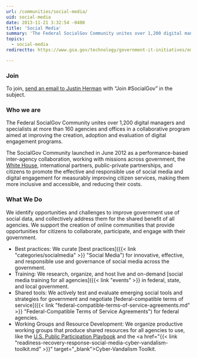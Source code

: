 ```yaml
---
url: /communities/social-media/
uid: social-media
date: 2013-11-21 3:32:54 -0400
title: 'Social Media'
summary: 'The Federal SocialGov Community unites over 1,200 digital managers and specialists at more than 160 agencies and offices in a collaborative program aimed at improving the creation, adoption and evaluation of digital engagement programs.'
topics:
  - social-media
redirectto: https://www.gsa.gov/technology/government-it-initiatives/emerging-citizen-technology/social-technology-socialgov

---
```


### Join

To join, [send an email to Justin Herman](mailto:justin.herman@gsa.gov?subject=Join%20%23SocialGov) with “Join #SocialGov” in the subject.

### Who we are

The Federal SocialGov Community unites over 1,200 digital managers and specialists at more than 160 agencies and offices in a collaborative program aimed at improving the creation, adoption and evaluation of digital engagement programs.

The SocialGov Community launched in June 2012 as a performance-based inter-agency collaboration, working with missions across government, the [White House](http://www.whitehouse.gov/), international partners, public-private partnerships, and citizens to promote the effective and responsible use of social media and digital engagement for measurably improving citizen services, making them more inclusive and accessible, and reducing their costs.

### What We Do

We identify opportunities and challenges to improve government use of social data, and collectively address them for the shared benefit of all agencies. We support the creation of online communities that provide opportunities for citizens to collaborate, participate, and engage with their government.

  * Best practices: We curate [best practices]({{< link "categories/socialmedia" >}} "Social Media") for innovative, effective, and responsible use and governance of social media across the government.
  * Training: We research, organize, and host live and on-demand [social media training for all agencies]({{< link "events" >}} in federal, state, and local government.
  * Shared tools: We actively test and evaluate emerging social tools and strategies for government and negotiate [federal-compatible terms of service]({{< link "federal-compatible-terms-of-service-agreements.md" >}} "Federal-Compatible Terms of Service Agreements") for federal agencies.
  * Working Groups and Resource Development: We organize productive working groups that produce shared resources for all agencies to use, like the <a href="https://www.whitehouse.gov/blog/2015/02/03/announcing-us-public-participation-playbook" target="_blank">U.S. Public Participation Playbook</a> and the <a href="{{< link "readiness-recovery-response-social-media-cyber-vandalism-toolkit.md" >}}" target="_blank">Cyber-Vandalism Toolkit</a>.

